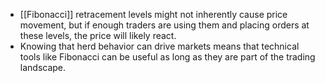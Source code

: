 - [[Fibonacci]] retracement levels might not inherently cause price movement, but if enough traders are using them and placing orders at these levels, the price will likely react.
- Knowing that herd behavior can drive markets means that technical tools like Fibonacci can be useful as long as they are part of the trading landscape.
